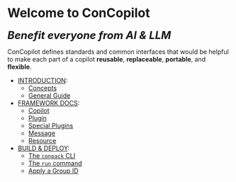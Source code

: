 # Welcome to ConCopilot

<span style="font-size: 24px">**_Benefit everyone from AI & LLM_**</span>

ConCopilot defines standards and common interfaces that would be helpful to make each part of a copilot **reusable**, **replaceable**, **portable**, and **flexible**.

- [INTRODUCTION](introduction/index.md):
    - [Concepts](introduction/concepts.md)
    - [General Guide](introduction/general_guide.md)
- [FRAMEWORK DOCS](framework_docs/index.md):
    - [Copilot](framework_docs/copilot.md)
    - [Plugin](framework_docs/plugin.md)
    - [Special Plugins](framework_docs/special_plugins.md)
    - [Message](framework_docs/message.md)
    - [Resource](framework_docs/resource.md)
- [BUILD & DEPLOY](build_&_deploy/index.md):
    - [The `conpack` CLI](build_&_deploy/conpack.md)
    - [The `run` command](build_&_deploy/run.md)
    - [Apply a Group ID](build_&_deploy/group_id.md)
